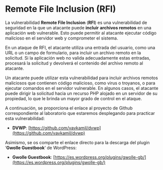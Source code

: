 # Remote File Inclusion (RFI)

La vulnerabilidad **Remote File Inclusion** (**RFI**) es una vulnerabilidad de seguridad en la que un atacante puede **incluir** **archivos remotos** en una aplicación web vulnerable. Esto puede permitir al atacante ejecutar código malicioso en el servidor web y comprometer el sistema.

En un ataque de RFI, el atacante utiliza una entrada del usuario, como una URL o un campo de formulario, para incluir un archivo remoto en la solicitud. Si la aplicación web no valida adecuadamente estas entradas, procesará la solicitud y devolverá el contenido del archivo remoto al atacante.

Un atacante puede utilizar esta vulnerabilidad para incluir archivos remotos maliciosos que contienen código malicioso, como virus o troyanos, o para ejecutar comandos en el servidor vulnerable. En algunos casos, el atacante puede dirigir la solicitud hacia un recurso PHP alojado en un servidor de su propiedad, lo que le brinda un mayor grado de control en el ataque.

A continuación, se proporciona el enlace al proyecto de Github correspondiente al laboratorio que estaremos desplegando para practicar esta vulnerabilidad:

* **DVWP**: [https://github.com/vavkamil/dvwp](https://github.com/vavkamil/dvwp)

Asimismo, se os comparte el enlace directo para la descarga del plugin ‘**Gwolle Guestbook**‘ de WordPress:

* **Gwolle Guestbook**: [https://es.wordpress.org/plugins/gwolle-gb/](https://es.wordpress.org/plugins/gwolle-gb/)

